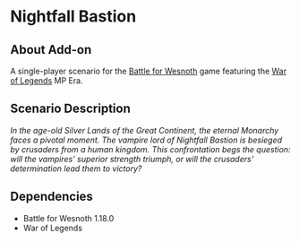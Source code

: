 # Nightfall Bastion

## About Add-on

A single-player scenario for the [Battle for Wesnoth](www.wesnoth.org) game featuring the [War of Legends](https://github.com/knyghtmare/War_of_Legends) MP Era.

## Scenario Description

_In the age-old Silver Lands of the Great Continent, the eternal Monarchy faces a pivotal moment. The vampire lord of Nightfall Bastion is besieged by crusaders from a human kingdom. This confrontation begs the question: will the vampires' superior strength triumph, or will the crusaders' determination lead them to victory?_

## Dependencies

- Battle for Wesnoth 1.18.0
- War of Legends
